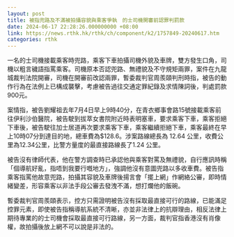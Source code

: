```yaml
---
layout: post
title: 被指兜路及不滿被拍攝容貌與乘客爭執　的士司機開審前認罪判罰款
date: 2024-06-17 22:28:26.000000000 +08:00
link: https://news.rthk.hk/rthk/ch/component/k2/1757849-20240617.htm
categories: rthk
---
```


一名的士司機接載乘客時兜路，乘客下車拍攝司機外貌及車牌，雙方發生口角，司機以粗言穢語指罵乘客。司機原本否認兜路、無禮貌及不守規矩兩罪，案件在九龍城裁判法院開審，司機在開審前改認兩罪，暫委裁判官周羨頤判刑時指，被告的動作行為在法例上已構成襲擊，考慮被告過往交通定罪紀錄及求情陳詞後，判處罰款900元。

案情指，被告劉耀祖去年7月4日早上9時40分，在青衣鄉事會路15號接載乘客前往伊利沙伯醫院，被告駛到拔萃女書院附近時表明塞車，要求乘客下車，乘客拒絕下車後，被告駛往加士居道再次要求乘客下車，乘客繼續拒絕下車，乘客最終在早上10時07分到達目的地，總車費為$128.6。涉案路線總長為 12.64 公里，收費公里為12.34公里，比警方量度的最直接路線長了1.24 公里。

被告沒有律師代表，他在警方調查時已承認他與乘客對罵及無禮貌，自行應訊時稱「個導航好亂，指唔到我要行嘅地方」，強調他沒有意圖兜路以多收車費。被告指乘客指罵他故意兜路，拍攝其容貌及車牌後揚言會「擺上網」作網絡公審，即時情緒變差，形容乘客以非法手段公審去發洩不滿，想打爛他的飯碗。

暫委裁判官周羨頤表示，控方只需證明被告沒有採取最直接可行的路線，已能滿足控罪元素，即使被告指稱導航系統不清晰，亦並非法律上的抗辯理由，相反法律上期待專業的的士司機會採取最直接可行路線，另一方面，裁判官指香港沒有肖像權，故拍攝後放上網不可以說是非法的。
